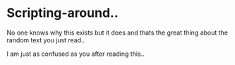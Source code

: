 # Scripting-around..
No one knows why this exists but it does and thats the great thing about the random text you just read..

I am just as confused as you after reading this..
